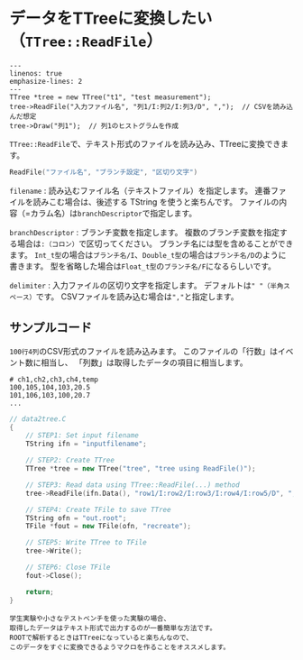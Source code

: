 # データをTTreeに変換したい（``TTree::ReadFile``）

```{code-block} cpp
---
linenos: true
emphasize-lines: 2
---
TTree *tree = new TTree("t1", "test measurement");
tree->ReadFile("入力ファイル名", "列1/I:列2/I:列3/D", ",");  // CSVを読み込んだ想定
tree->Draw("列1");  // 列1のヒストグラムを作成
```

``TTree::ReadFile``で、テキスト形式のファイルを読み込み、TTreeに変換できます。

```cpp
ReadFile("ファイル名", "ブランチ設定", "区切り文字")
```

``filename``
:   読み込むファイル名（テキストファイル）を指定します。
    連番ファイルを読みこむ場合は、後述する TString を使うと楽ちんです。
    ファイルの内容（=カラム名）は``branchDescriptor``で指定します。

``branchDescriptor``
:   ブランチ変数を指定します。
    複数のブランチ変数を指定する場合は``:（コロン）``で区切ってください。
    ブランチ名には型を含めることができます。
    ``Int_t型``の場合は``ブランチ名/I``、``Double_t型``の場合は``ブランチ名/D``のように書きます。
    型を省略した場合は``Float_t型``の``ブランチ名/F``になるらしいです。

``delimiter``
:   入力ファイルの区切り文字を指定します。
    デフォルトは``" "（半角スペース）``です。
    CSVファイルを読み込む場合は``","``と指定します。

## サンプルコード

``100行4列``のCSV形式のファイルを読み込みます。
このファイルの「行数」はイベント数に相当し、
「列数」は取得したデータの項目に相当します。

```csv
# ch1,ch2,ch3,ch4,temp
100,105,104,103,20.5
101,106,103,100,20.7
...
```

```cpp
// data2tree.C
{
    // STEP1: Set input filename
    TString ifn = "inputfilename";

    // STEP2: Create TTree
    TTree *tree = new TTree("tree", "tree using ReadFile()");

    // STEP3: Read data using TTree::ReadFile(...) method
    tree->ReadFile(ifn.Data(), "row1/I:row2/I:row3/I:row4/I:row5/D", ",");

    // STEP4: Create TFile to save TTree
    TString ofn = "out.root";
    TFile *fout = new TFile(ofn, "recreate");

    // STEP5: Write TTree to TFile
    tree->Write();

    // STEP6: Close TFile
    fout->Close();

    return;
}
```


```{note}
学生実験や小さなテストベンチを使った実験の場合、
取得したデータはテキスト形式で出力するのが一番簡単な方法です。
ROOTで解析するときはTTreeになっていると楽ちんなので、
このデータをすぐに変換できるようマクロを作ることをオススメします。
```

